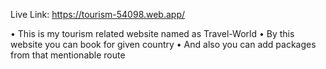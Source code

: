 Live Link: https://tourism-54098.web.app/

• This is my tourism related website named as Travel-World
• By this website you can book for given country
• And also you can add packages from that mentionable route

